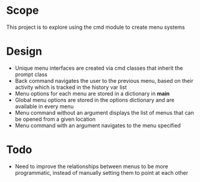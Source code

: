 # Scope
This project is to explore using the cmd module to create menu systems

# Design
- Unique menu interfaces are created via cmd classes that inherit the prompt class
- Back command navigates the user to the previous menu, based on their activity which is tracked in the history var list
- Menu options for each menu are stored in a dictionary in __main__ 
- Global menu options are stored in the options dictionary and are available in every menu
- Menu command without an argument displays the list of menus that can be opened from a given location
- Menu command with an argument navigates to the menu specified

# Todo
- Need to improve the relationships between menus to be more programmatic, instead of manually setting them to point at each other